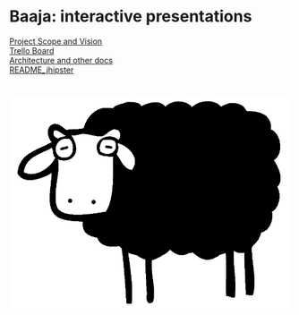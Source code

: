 # Baaja: interactive presentations

[Project Scope and Vision](https://drive.google.com/file/d/1dhqX1FNDGvTn3l3Ud-k-F6wdFsGefdng/view?usp=sharing)  
[Trello Board](https://trello.com/b/GoISjUOA/baaja)  
[Architecture and other docs](https://docs.google.com/document/d/18JmZTkDB2DsSjAmbBcGKm5crNTBJ0MIsoGI2WYReuG8/edit?usp=sharing)  
[README_jhipster](README_jhipster.md)

# ![baaja](docs/baaja.png)
